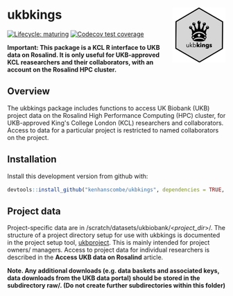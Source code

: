 ukbkings <img src='man/figures/logo.png' align="right" alt = "" width="123.5" />
===

<!-- badges: start -->
[![Lifecycle: maturing](https://img.shields.io/badge/lifecycle-maturing-blue.svg)](https://www.tidyverse.org/lifecycle/#maturing)
[![Codecov test coverage](https://codecov.io/gh/kenhanscombe/ukbkings/branch/master/graph/badge.svg)](https://codecov.io/gh/kenhanscombe/ukbkings?branch=master)
<!-- badges: end -->

**Important: This package is a KCL R interface to UKB data on Rosalind.
It is only useful for UKB-approved KCL reasearchers and their
collaborators, with an account on the Rosalind HPC cluster.**


## Overview

The ukbkings package includes functions to access UK Biobank (UKB)
project data on the Rosalind High Performance Computing (HPC) cluster,
for UKB-approved King's College London (KCL) researchers and
collaborators. Access to data for a particular project is restricted to
named collaborators on the project.

## Installation

Install this development version from github with:

``` r
devtools::install_github("kenhanscombe/ukbkings", dependencies = TRUE, force = TRUE)
```

## Project data

Project-specific data are in
/scratch/datasets/ukbiobank/\<*project_dir*\>/. The structure of a
project directory setup for use with ukbkings is documented in the
project setup tool,
[ukbproject](https://github.com/kenhanscombe/ukbproject). This is
mainly intended for project owners/ managers. Access to project data
for individual researchers is described in the **Access UKB data on
Rosalind** article.

**Note. Any additional downloads (e.g. data baskets and associated
keys, data downloads from the UKB data portal) should be stored in the
subdirectory raw/. (Do not create further subdirectories within this
folder)**
